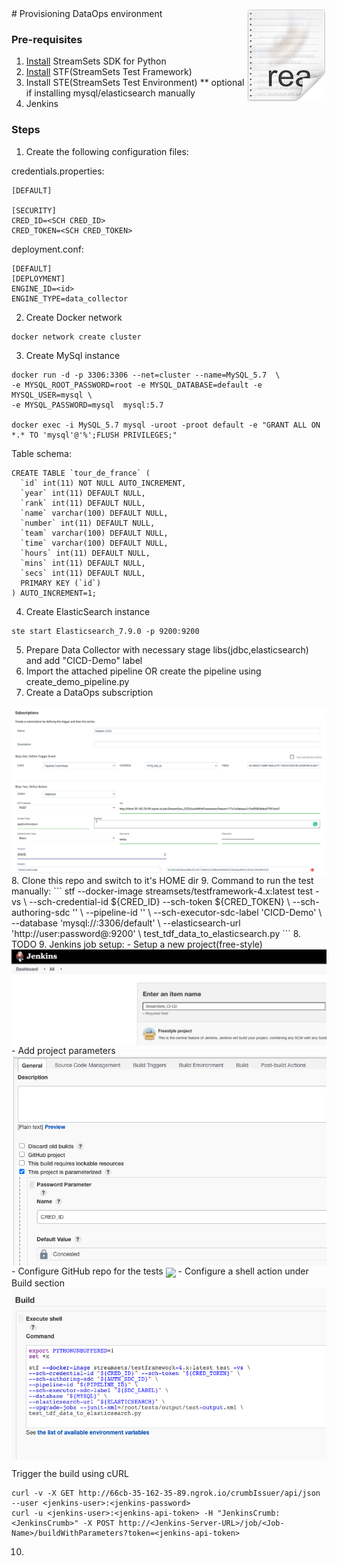 <img src="/images/readme.png" align="right" />
# Provisioning DataOps environment

### Pre-requisites
1. [Install](https://docs.streamsets.com/platform-sdk/learn/installation.html) StreamSets SDK for Python 
2. [Install](https://docs.streamsets.com/stf/latest/installation.html) STF(StreamSets Test Framework)
3. Install STE(StreamSets Test Environment) ** optional if installing mysql/elasticsearch manually 
4. Jenkins

### Steps 

1. Create the following configuration files:

credentials.properties:
```
[DEFAULT]

[SECURITY]
CRED_ID=<SCH CRED_ID>
CRED_TOKEN=<SCH CRED_TOKEN>
```
deployment.conf:
```
[DEFAULT]
[DEPLOYMENT]
ENGINE_ID=<id>
ENGINE_TYPE=data_collector
```
2. Create Docker network
```
docker network create cluster
```
3. Create MySql instance
```
docker run -d -p 3306:3306 --net=cluster --name=MySQL_5.7  \
-e MYSQL_ROOT_PASSWORD=root -e MYSQL_DATABASE=default -e MYSQL_USER=mysql \
-e MYSQL_PASSWORD=mysql  mysql:5.7

docker exec -i MySQL_5.7 mysql -uroot -proot default -e "GRANT ALL ON *.* TO 'mysql'@'%';FLUSH PRIVILEGES;"
```
Table schema:
```
CREATE TABLE `tour_de_france` (
  `id` int(11) NOT NULL AUTO_INCREMENT,
  `year` int(11) DEFAULT NULL,
  `rank` int(11) DEFAULT NULL,
  `name` varchar(100) DEFAULT NULL,
  `number` int(11) DEFAULT NULL,
  `team` varchar(100) DEFAULT NULL,
  `time` varchar(100) DEFAULT NULL,
  `hours` int(11) DEFAULT NULL,
  `mins` int(11) DEFAULT NULL,
  `secs` int(11) DEFAULT NULL,
  PRIMARY KEY (`id`)
) AUTO_INCREMENT=1;
```
4. Create ElasticSearch instance
```
ste start Elasticsearch_7.9.0 -p 9200:9200
```
5. Prepare Data Collector with necessary stage libs(jdbc,elasticsearch) and add "CICD-Demo" label
6. Import the attached pipeline OR create the pipeline using create_demo_pipeline.py
7. Create a DataOps subscription
<img src="/images/subscription.png" align="center"/>
8. Clone this repo and switch to it's HOME dir
9. Command to run the test manually:
```
stf --docker-image streamsets/testframework-4.x:latest test -vs \
--sch-credential-id ${CRED_ID} --sch-token ${CRED_TOKEN} \
--sch-authoring-sdc '<SDC ID prepared in step #5>' \
--pipeline-id '<pipeline id created in step #6>' \
--sch-executor-sdc-label 'CICD-Demo' \
--database 'mysql://<mysql-host>:3306/default' \
--elasticsearch-url 'http://user:password@<elastic-host>:9200' \
test_tdf_data_to_elasticsearch.py
```
8. TODO
9. Jenkins job setup:
   - Setup a new project(free-style)
   <img src="/images/jenkins_project.png" align="center"/>
   - Add project parameters 
   <img src="/images/project_params.png" align="center"/>
   - Configure GitHub repo for the tests
   <img src="/images/git_rep.png" align="center"/>
   - Configure a shell action under Build section
   <img src="/images/build_action.png" align="center"/>

Trigger the build using cURL
```
curl -v -X GET http://66cb-35-162-35-89.ngrok.io/crumbIssuer/api/json --user <jenkins-user>:<jenkins-password>
curl -u <jenkins-user>:<jenkins-api-token> -H "JenkinsCrumb: <JenkinsCrumb>" -X POST http://<Jenkins-Server-URL>/job/<Job-Name>/buildWithParameters?token=<jenkins-api-token>
```

10. 







